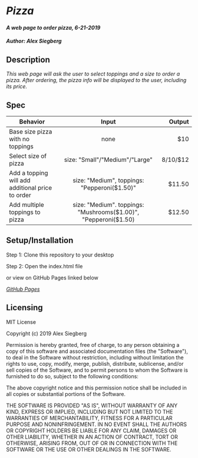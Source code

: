 # _Pizza_

#### _A web page to order pizza, 6-21-2019_

#### _Author: Alex Siegberg_

## Description

_This web page will ask the user to select toppings and a size to order a pizza. After ordering, the pizza info will be displayed to the user, including its price._

## Spec

| Behavior | Input | Output |
| ------------- |:-------------:| -----:|
| Base size pizza with no toppings | none | $10 |
| Select size of pizza | size: "Small"/"Medium"/"Large" | $8/$10/$12 |
| Add a topping will add additional price to order | size: "Medium", toppings: "Pepperoni($1.50)" | $11.50 |
| Add multiple toppings to pizza | size: "Medium". toppings: "Mushrooms($1.00)", "Pepperoni($1.50) | $12.50 |

## Setup/Installation

Step 1: Clone this repository to your desktop

Step 2: Open the index.html file

or view on GitHub Pages linked below

_[GitHub Pages](http://alexx.github.io/pizza/)_

## Licensing

MIT License

Copyright (c) 2019 Alex Siegberg

Permission is hereby granted, free of charge, to any person obtaining a copy
of this software and associated documentation files (the "Software"), to deal
in the Software without restriction, including without limitation the rights
to use, copy, modify, merge, publish, distribute, sublicense, and/or sell
copies of the Software, and to permit persons to whom the Software is
furnished to do so, subject to the following conditions:

The above copyright notice and this permission notice shall be included in all
copies or substantial portions of the Software.

THE SOFTWARE IS PROVIDED "AS IS", WITHOUT WARRANTY OF ANY KIND, EXPRESS OR
IMPLIED, INCLUDING BUT NOT LIMITED TO THE WARRANTIES OF MERCHANTABILITY,
FITNESS FOR A PARTICULAR PURPOSE AND NONINFRINGEMENT. IN NO EVENT SHALL THE
AUTHORS OR COPYRIGHT HOLDERS BE LIABLE FOR ANY CLAIM, DAMAGES OR OTHER
LIABILITY, WHETHER IN AN ACTION OF CONTRACT, TORT OR OTHERWISE, ARISING FROM,
OUT OF OR IN CONNECTION WITH THE SOFTWARE OR THE USE OR OTHER DEALINGS IN THE
SOFTWARE.
